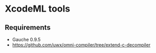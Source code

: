 # XcodeML tools

## Requirements
* Gauche 0.9.5
* https://github.com/uwx/omni-compiler/tree/extend-c-decompiler

